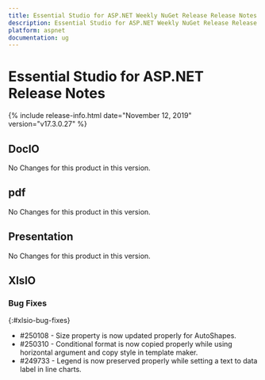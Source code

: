 ```yaml
---
title: Essential Studio for ASP.NET Weekly NuGet Release Release Notes  
description: Essential Studio for ASP.NET Weekly NuGet Release Release Notes  
platform: aspnet
documentation: ug
---
```


# Essential Studio for ASP.NET  Release Notes  

{% include release-info.html date="November 12, 2019"  version="v17.3.0.27" %} 






## DocIO

No Changes for this product in this version.

[//]: # "Delete the contents of this file while new content is added."

## pdf

No Changes for this product in this version.

[//]: # "Delete the contents of this file while new content is added."

## Presentation

No Changes for this product in this version.

[//]: # "Delete the contents of this file while new content is added."

## XlsIO

### Bug Fixes
{:#xlsio-bug-fixes}

* \#250108 - Size property is now updated properly for AutoShapes.
* \#250310 - Conditional format is now copied properly while using horizontal argument and copy style in template maker.
* \#249733 - Legend is now preserved properly while setting a text to data label in line charts.
